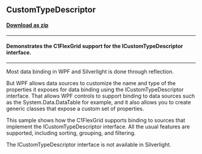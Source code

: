 ## CustomTypeDescriptor
#### [Download as zip](https://grapecity.github.io/DownGit/#/home?url=https://github.com/GrapeCity/ComponentOne-WPF-Samples/tree/master/NET_4.5.2/C1.WPF.FlexGrid/VB/CustomTypeDescriptor)
____
#### Demonstrates the C1FlexGrid support for the ICustomTypeDescriptor interface.
____
Most data binding in WPF and Silverlight is done through reflection.

But WPF allows data sources to customize the name and type of the properties
it exposes for data binding using the ICustomTypeDescriptor interface. That
allows WPF controls to support binding to data sources such as the 
System.Data.DataTable for example, and it also allows you to create generic
classes that expose a custom set of properties.

This sample shows how the C1FlexGrid supports binding to sources that
implement the ICustomTypeDescriptor interface. All the usual features are 
supported, including sorting, grouping, and filtering.

The ICustomTypeDescriptor interface is not available in Silverlight.

